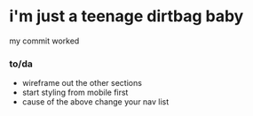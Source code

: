<h1>i'm just a teenage dirtbag baby</h1>

<p>my commit worked</p>

<h3>to/da</h3>
<ul>
  <li>wireframe out the other sections</li>
  <li>start styling from mobile first</li>
  <li>cause of the above change your nav list</li>
</ul>